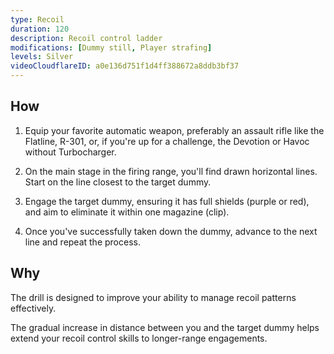 ```yaml
---
type: Recoil
duration: 120
description: Recoil control ladder
modifications: [Dummy still, Player strafing]
levels: Silver
videoCloudflareID: a0e136d751f1d4ff388672a8ddb3bf37
---
```


## How

1. Equip your favorite automatic weapon, preferably an assault rifle like the Flatline, R-301, or, if you're up for a challenge, the Devotion or Havoc without Turbocharger.

2. On the main stage in the firing range, you'll find drawn horizontal lines. Start on the line closest to the target dummy.

3. Engage the target dummy, ensuring it has full shields (purple or red), and aim to eliminate it within one magazine (clip).

4. Once you've successfully taken down the dummy, advance to the next line and repeat the process.

## Why

The drill is designed to improve your ability to manage recoil patterns effectively.

The gradual increase in distance between you and the target dummy helps extend your recoil control skills to longer-range engagements.
